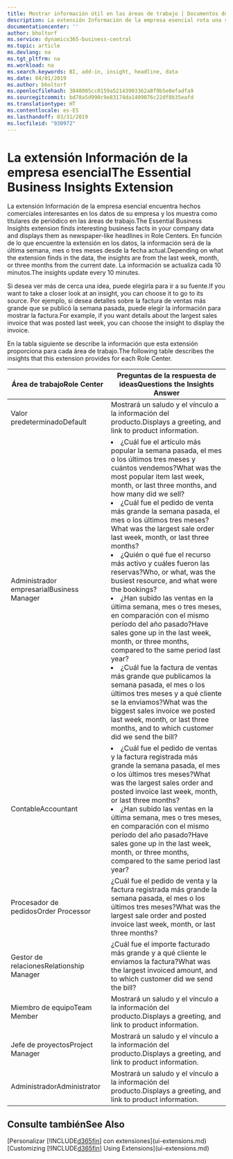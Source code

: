 ```yaml
---
title: Mostrar información útil en las áreas de trabajo | Documentos de Microsoft
description: La extensión Información de la empresa esencial rota una serie de ideas comerciales en las áreas de trabajo.
documentationcenter: ''
author: bholtorf
ms.service: dynamics365-business-central
ms.topic: article
ms.devlang: na
ms.tgt_pltfrm: na
ms.workload: na
ms.search.keywords: BI, add-in, insight, headline, data
ms.date: 04/01/2019
ms.author: bholtorf
ms.openlocfilehash: 3848005cc0159a52143903362a8f9b5e0efadfa9
ms.sourcegitcommit: bd78a5d990c9e83174da1409076c22df8b35eafd
ms.translationtype: HT
ms.contentlocale: es-ES
ms.lasthandoff: 03/31/2019
ms.locfileid: "930972"
---
```

# <a name="the-essential-business-insights-extension"></a><span data-ttu-id="e10c6-103">La extensión Información de la empresa esencial</span><span class="sxs-lookup"><span data-stu-id="e10c6-103">The Essential Business Insights Extension</span></span>
<span data-ttu-id="e10c6-104">La extensión Información de la empresa esencial encuentra hechos comerciales interesantes en los datos de su empresa y los muestra como titulares de periódico en las áreas de trabajo.</span><span class="sxs-lookup"><span data-stu-id="e10c6-104">The Essential Business Insights extension finds interesting business facts in your company data and displays them as newspaper-like headlines in Role Centers.</span></span> <span data-ttu-id="e10c6-105">En función de lo que encuentre la extensión en los datos, la información será de la última semana, mes o tres meses desde la fecha actual.</span><span class="sxs-lookup"><span data-stu-id="e10c6-105">Depending on what the extension finds in the data, the insights are from the last week, month, or three months from the current date.</span></span> <span data-ttu-id="e10c6-106">La información se actualiza cada 10 minutos.</span><span class="sxs-lookup"><span data-stu-id="e10c6-106">The insights update every 10 minutes.</span></span>  

<span data-ttu-id="e10c6-107">Si desea ver más de cerca una idea, puede elegirla para ir a su fuente.</span><span class="sxs-lookup"><span data-stu-id="e10c6-107">If you want to take a closer look at an insight, you can choose it to go to its source.</span></span> <span data-ttu-id="e10c6-108">Por ejemplo, si desea detalles sobre la factura de ventas más grande que se publicó la semana pasada, puede elegir la información para mostrar la factura.</span><span class="sxs-lookup"><span data-stu-id="e10c6-108">For example, if you want details about the largest sales invoice that was posted last week, you can choose the insight to display the invoice.</span></span>

<span data-ttu-id="e10c6-109">En la tabla siguiente se describe la información que esta extensión proporciona para cada área de trabajo.</span><span class="sxs-lookup"><span data-stu-id="e10c6-109">The following table describes the insights that this extension provides for each Role Center.</span></span>

|<span data-ttu-id="e10c6-110">Área de trabajo</span><span class="sxs-lookup"><span data-stu-id="e10c6-110">Role Center</span></span>|<span data-ttu-id="e10c6-111">Preguntas de la respuesta de ideas</span><span class="sxs-lookup"><span data-stu-id="e10c6-111">Questions the Insights Answer</span></span>|
|----|-----|
|<span data-ttu-id="e10c6-112">Valor predeterminado</span><span class="sxs-lookup"><span data-stu-id="e10c6-112">Default</span></span>|<span data-ttu-id="e10c6-113">Mostrará un saludo y el vínculo a la información del producto.</span><span class="sxs-lookup"><span data-stu-id="e10c6-113">Displays a greeting, and link to product information.</span></span>|
|<span data-ttu-id="e10c6-114">Administrador empresarial</span><span class="sxs-lookup"><span data-stu-id="e10c6-114">Business Manager</span></span>|<li> <span data-ttu-id="e10c6-115">¿Cuál fue el artículo más popular la semana pasada, el mes o los últimos tres meses y cuántos vendemos?</span><span class="sxs-lookup"><span data-stu-id="e10c6-115">What was the most popular item last week, month, or last three months, and how many did we sell?</span></span><br><li> <span data-ttu-id="e10c6-116">¿Cuál fue el pedido de venta más grande la semana pasada, el mes o los últimos tres meses?</span><span class="sxs-lookup"><span data-stu-id="e10c6-116">What was the largest sale order last week, month, or last three months?</span></span><br><li> <span data-ttu-id="e10c6-117">¿Quién o qué fue el recurso más activo y cuáles fueron las reservas?</span><span class="sxs-lookup"><span data-stu-id="e10c6-117">Who, or what, was the busiest resource, and what were the bookings?</span></span><br><li> <span data-ttu-id="e10c6-118">¿Han subido las ventas en la última semana, mes o tres meses, en comparación con el mismo período del año pasado?</span><span class="sxs-lookup"><span data-stu-id="e10c6-118">Have sales gone up in the last week, month, or three months, compared to the same period last year?</span></span><br><li> <span data-ttu-id="e10c6-119">¿Cuál fue la factura de ventas más grande que publicamos la semana pasada, el mes o los últimos tres meses y a qué cliente se la enviamos?</span><span class="sxs-lookup"><span data-stu-id="e10c6-119">What was the biggest sales invoice we posted last week, month, or last three months, and to which customer did we send the bill?</span></span></li> |
|<span data-ttu-id="e10c6-120">Contable</span><span class="sxs-lookup"><span data-stu-id="e10c6-120">Accountant</span></span>|<li> <span data-ttu-id="e10c6-121">¿Cuál fue el pedido de ventas y la factura registrada más grande la semana pasada, el mes o los últimos tres meses?</span><span class="sxs-lookup"><span data-stu-id="e10c6-121">What was the largest sales order and posted invoice last week, month, or last three months?</span></span><br><li> <span data-ttu-id="e10c6-122">¿Han subido las ventas en la última semana, mes o tres meses, en comparación con el mismo período del año pasado?</span><span class="sxs-lookup"><span data-stu-id="e10c6-122">Have sales gone up in the last week, month, or three months, compared to the same period last year?</span></span> |
|<span data-ttu-id="e10c6-123">Procesador de pedidos</span><span class="sxs-lookup"><span data-stu-id="e10c6-123">Order Processor</span></span>| <span data-ttu-id="e10c6-124">¿Cuál fue el pedido de venta y la factura registrada más grande la semana pasada, el mes o los últimos tres meses?</span><span class="sxs-lookup"><span data-stu-id="e10c6-124">What was the largest sale order and posted invoice last week, month, or last three months?</span></span>|
|<span data-ttu-id="e10c6-125">Gestor de relaciones</span><span class="sxs-lookup"><span data-stu-id="e10c6-125">Relationship Manager</span></span>| <span data-ttu-id="e10c6-126">¿Cuál fue el importe facturado más grande y a qué cliente le enviamos la factura?</span><span class="sxs-lookup"><span data-stu-id="e10c6-126">What was the largest invoiced amount, and to which customer did we send the bill?</span></span>|
|<span data-ttu-id="e10c6-127">Miembro de equipo</span><span class="sxs-lookup"><span data-stu-id="e10c6-127">Team Member</span></span>| <span data-ttu-id="e10c6-128">Mostrará un saludo y el vínculo a la información del producto.</span><span class="sxs-lookup"><span data-stu-id="e10c6-128">Displays a greeting, and link to product information.</span></span>|
|<span data-ttu-id="e10c6-129">Jefe de proyectos</span><span class="sxs-lookup"><span data-stu-id="e10c6-129">Project Manager</span></span>| <span data-ttu-id="e10c6-130">Mostrará un saludo y el vínculo a la información del producto.</span><span class="sxs-lookup"><span data-stu-id="e10c6-130">Displays a greeting, and link to product information.</span></span>|
|<span data-ttu-id="e10c6-131">Administrador</span><span class="sxs-lookup"><span data-stu-id="e10c6-131">Administrator</span></span>| <span data-ttu-id="e10c6-132">Mostrará un saludo y el vínculo a la información del producto.</span><span class="sxs-lookup"><span data-stu-id="e10c6-132">Displays a greeting, and link to product information.</span></span>|

## <a name="see-also"></a><span data-ttu-id="e10c6-133">Consulte también</span><span class="sxs-lookup"><span data-stu-id="e10c6-133">See Also</span></span>
<span data-ttu-id="e10c6-134">[Personalizar [!INCLUDE[d365fin](includes/d365fin_md.md)] con extensiones](ui-extensions.md)</span><span class="sxs-lookup"><span data-stu-id="e10c6-134">[Customizing [!INCLUDE[d365fin](includes/d365fin_md.md)] Using Extensions](ui-extensions.md)</span></span>
